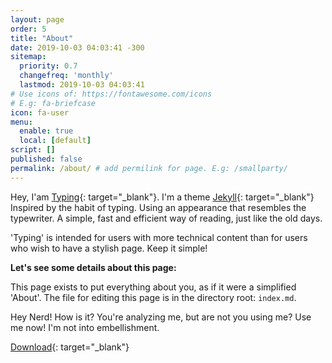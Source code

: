 ```yaml
---
layout: page
order: 5
title: "About"
date: 2019-10-03 04:03:41 -300
sitemap:
  priority: 0.7
  changefreq: 'monthly'
  lastmod: 2019-10-03 04:03:41
# Use icons of: https://fontawesome.com/icons
# E.g: fa-briefcase
icon: fa-user
menu:
  enable: true
  local: [default]
script: []
published: false
permalink: /about/ # add permilink for page. E.g: /smallparty/
---
```

 
<!-- Write from here your page !!! -->

Hey, I'am [Typing](https://github.com/williamcanin/typing-jekyll-template){: target="_blank"}. I'm a theme [Jekyll](https://jekyllrb.com){: target="_blank"} Inspired by the habit of typing. Using an appearance that resembles the typewriter. A simple, fast and efficient way of reading, just like the old days.

'Typing' is intended for users with more technical content than for users who wish to have a stylish page. Keep it simple!

**Let's see some details about this page:**

This page exists to put everything about you, as if it were a simplified 'About'. The file for editing this page is in the directory root: `index.md`.

Hey Nerd! How is it? You're analyzing me, but are not you using me? Use me now! I'm not into embellishment. 

[Download](https://github.com/williamcanin/typing-jekyll-template){: target="_blank"}
